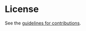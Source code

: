 # License

See the
[guidelines for contributions](https://github.com/IAB-PrivSec-program/traffic-analysis/blob/master/CONTRIBUTING.md).
